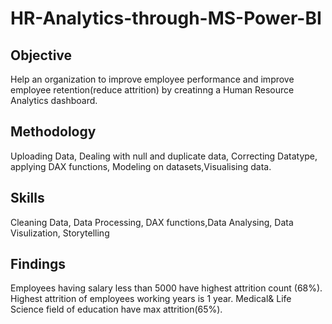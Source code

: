 # HR-Analytics-through-MS-Power-BI
## Objective
Help an organization to improve employee performance and improve employee retention(reduce attrition) by creatinng a Human Resource Analytics dashboard.

## Methodology
Uploading Data, Dealing with null and duplicate data, Correcting Datatype, applying DAX functions, Modeling on datasets,Visualising data.

## Skills
Cleaning Data, Data Processing, DAX functions,Data Analysing, Data Visulization, Storytelling

## Findings
Employees having salary less than 5000 have highest attrition count (68%).
Highest attrition of employees working years is 1 year.
Medical& Life Science field of education have max attrition(65%).
